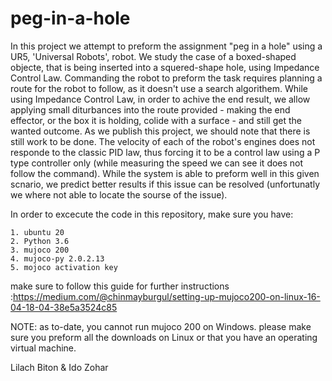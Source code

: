 # peg-in-a-hole
In this project we attempt to preform the assignment "peg in a hole" using a UR5, 'Universal Robots', robot. We study the case of a boxed-shaped objecte, that is being inserted into a squered-shape hole, using Impedance Control Law.
Commanding the robot to preform the task requires planning a route for the robot to follow, as it doesn't use a search algorithem. While using Impedance Control Law, in order to achive the end result, we allow applying small diturbances into the route provided - making the end effector, or the box it is holding, colide with a surface - and still get the wanted outcome.
As we publish this project, we should note that there is still work to be done. The velocity of each of the robot's engines does not responde to the classic PID law, thus forcing it to be a control law using a P type controller only (while measuring the speed we can see it does not follow the command). While the system is able to preform well in this given scnario, we predict better results if this issue can be resolved (unfortunatly we where not able to locate the sourse of the issue). 

In order to excecute the code in this repository, make sure you have:

    1. ubuntu 20
    2. Python 3.6
    3. mujoco 200
    4. mujoco-py 2.0.2.13
    5. mojoco activation key

make sure to follow this guide for further instructions :https://medium.com/@chinmayburgul/setting-up-mujoco200-on-linux-16-04-18-04-38e5a3524c85

NOTE: as to-date, you cannot run mujoco 200 on Windows. please make sure you preform all the downloads on Linux or that you have an operating virtual machine.

Lilach Biton & Ido Zohar
